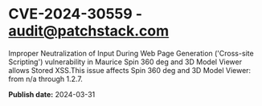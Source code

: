 # CVE-2024-30559 - audit@patchstack.com

Improper Neutralization of Input During Web Page Generation ('Cross-site Scripting') vulnerability in Maurice Spin 360 deg and 3D Model Viewer allows Stored XSS.This issue affects Spin 360 deg and 3D Model Viewer: from n/a through 1.2.7.



**Publish date:** 2024-03-31
